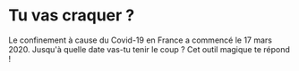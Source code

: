 # Tu vas craquer ?

Le confinement à cause du Covid-19 en France a commencé le 17 mars 2020. Jusqu'à quelle date vas-tu tenir le coup ? Cet outil magique te répond !
